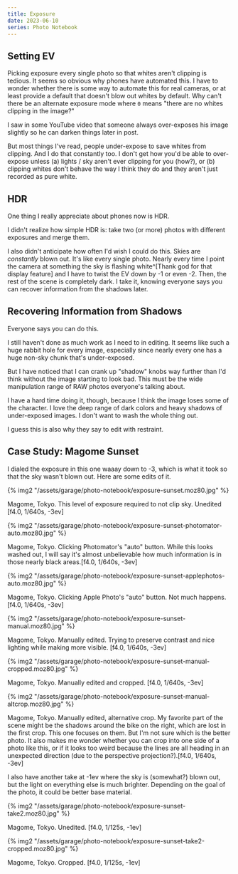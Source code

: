 ```yaml
---
title: Exposure
date: 2023-06-10
series: Photo Notebook
---
```


## Setting EV

Picking exposure every single photo so that whites aren't clipping is tedious. It seems so obvious why phones have automated this. I have to wonder whether there is some way to automate this for real cameras, or at least provide a default that doesn't blow out whites by default. Why can't there be an alternate exposure mode where `0` means "there are no whites clipping in the image?"

I saw in some YouTube video that someone always over-exposes his image slightly so he can darken things later in post.

But most things I've read, people under-expose to save whites from clipping. And I do that constantly too. I don't get how you'd be able to over-expose unless (a) lights / sky aren't ever clipping for you (how?), or (b) clipping whites don't behave the way I think they do and they aren't just recorded as pure white.

## HDR

One thing I really appreciate about phones now is HDR.

I didn't realize how simple HDR is: take two (or more) photos with different exposures and merge them.

I also didn't anticipate how often I'd wish I could do this. Skies are _constantly_ blown out. It's like every single photo. Nearly every time I point the camera at something the sky is flashing white^[Thank god for that display feature] and I have to twist the EV down by -1 or even -2. Then, the rest of the scene is completely dark. I take it, knowing everyone says you can recover information from the shadows later.

## Recovering Information from Shadows

Everyone says you can do this.

I still haven't done as much work as I need to in editing. It seems like such a huge rabbit hole for every image, especially since nearly every one has a huge non-sky chunk that's under-exposed.

But I have noticed that I can crank up "shadow" knobs way further than I'd think without the image starting to look bad. This must be the wide manipulation range of RAW photos everyone's talking about.

I have a hard time doing it, though, because I think the image loses some of the character. I love the deep range of dark colors and heavy shadows of under-exposed images. I don't want to wash the whole thing out.

I guess this is also why they say to edit with restraint.

## Case Study: Magome Sunset

I dialed the exposure in this one waaay down to -3, which is what it took so that the sky wasn't blown out. Here are some edits of it.

{% img2 "/assets/garage/photo-notebook/exposure-sunset.moz80.jpg" %}

<p class="figcaption">Magome, Tokyo. This level of exposure required to not clip sky. Unedited [f4.0, 1/640s, -3ev]</p>

{% img2 "/assets/garage/photo-notebook/exposure-sunset-photomator-auto.moz80.jpg" %}

<p class="figcaption">Magome, Tokyo. Clicking Photomator's "auto" button. While this looks washed out, I will say it's almost unbelievable how much information is in those nearly black areas.[f4.0, 1/640s, -3ev]</p>

{% img2 "/assets/garage/photo-notebook/exposure-sunset-applephotos-auto.moz80.jpg" %}

<p class="figcaption">Magome, Tokyo. Clicking Apple Photo's "auto" button. Not much happens. [f4.0, 1/640s, -3ev]</p>

{% img2 "/assets/garage/photo-notebook/exposure-sunset-manual.moz80.jpg" %}

<p class="figcaption">Magome, Tokyo. Manually edited. Trying to preserve contrast and nice lighting while making more visible. [f4.0, 1/640s, -3ev]</p>

{% img2 "/assets/garage/photo-notebook/exposure-sunset-manual-cropped.moz80.jpg" %}

<p class="figcaption">Magome, Tokyo. Manually edited and cropped. [f4.0, 1/640s, -3ev]</p>

{% img2 "/assets/garage/photo-notebook/exposure-sunset-manual-altcrop.moz80.jpg" %}

<p class="figcaption">Magome, Tokyo. Manually edited, alternative crop. My favorite part of the scene might be the shadows around the bike on the right, which are lost in the first crop. This one focuses on them. But I'm not sure which is the better photo. It also makes me wonder whether you can crop into one side of a photo like this, or if it looks too weird because the lines are all heading in an unexpected direction (due to the perspective projection?).[f4.0, 1/640s, -3ev]</p>

I also have another take at -1ev where the sky is (somewhat?) blown out, but the light on everything else is much brighter. Depending on the goal of the photo, it could be better base material.

{% img2 "/assets/garage/photo-notebook/exposure-sunset-take2.moz80.jpg" %}

<p class="figcaption">Magome, Tokyo. Unedited. [f4.0, 1/125s, -1ev]</p>

{% img2 "/assets/garage/photo-notebook/exposure-sunset-take2-cropped.moz80.jpg" %}

<p class="figcaption">Magome, Tokyo. Cropped. [f4.0, 1/125s, -1ev]</p>
